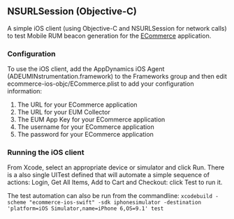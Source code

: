 ## NSURLSession (Objective-C)

A simple iOS client (using Objective-C and NSURLSession for network calls) to test Mobile RUM beacon generation for the [ECommerce](https://github.com/Appdynamics/ECommerce-Docker) application.

### Configuration

To use the iOS client, add the AppDynamics iOS Agent (ADEUMINstrumentation.framework) to the Frameworks group and then edit ecommerce-ios-objc/ECommerce.plist to add your configuration information:

1. The URL for your ECommerce application
2. The URL for your EUM Collector
3. The EUM App Key for your ECommerce application
4. The username for your ECommerce application
5. The password for your ECommerce application

### Running the iOS client
From Xcode, select an appropriate device or simulator and click Run.  There is a also single UITest defined that will automate a simple sequence of actions: Login, Get All Items, Add to Cart and Checkout: click Test to run it.

The test automation can also be run from the commandline:
`xcodebuild -scheme "ecommerce-ios-swift" -sdk iphonesimulator -destination 'platform=iOS Simulator,name=iPhone 6,OS=9.1' test`
